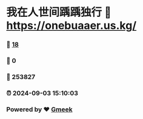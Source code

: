 # 我在人世间踽踽独行 :link: https://onebuaaer.us.kg/ 
### :page_facing_up: [18](https://onebuaaer.us.kg//tag.html) 
### :speech_balloon: 0 
### :hibiscus: 253827 
### :alarm_clock: 2024-09-03 15:10:03 
### Powered by :heart: [Gmeek](https://github.com/Meekdai/Gmeek)
